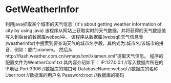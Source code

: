 # GetWeatherInfor
利用java抓取某个城市的天气信息（it's about getting weather information of  city by using java)
该程序从网站上获取实时的天气数据，并将获得的天气数据值写入到后台的数据库websql中。
该程序从数据库(websql)天气信息表(weatherinfor)中搜索到要查询天气的城市名字段，其格式为:城市名:该城市的拼音，例如：厦门:xiamen。
然后从http://flash.weather.com.cn/wmaps/xml/xiamen.xml"提取天气信息。
程序的配置文件为WeatherConf.txt
其内容介绍如下：
IP:127.0.0.1			    //写入数据库所在的IP地址
Port:3306         			//数据库的端口号
DatabaseName:websql     //数据库的名称
User:root        //数据库的用户名
Password:root     //数据库的密码
